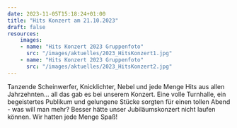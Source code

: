 ```yaml
---
date: 2023-11-05T15:18:24+01:00
title: "Hits Konzert am 21.10.2023"
draft: false
resources:
    images:
    - name: "Hits Konzert 2023 Gruppenfoto"
      src: "/images/aktuelles/2023_HitsKonzert1.jpg"
    - name: "Hits Konzert 2023 Gruppenfoto"
      src: "/images/aktuelles/2023_HitsKonzert2.jpg"
---
```


Tanzende Scheinwerfer, Knicklichter, Nebel und jede Menge Hits aus allen Jahrzehnten... all das gab es bei unserem Konzert. 
Eine volle Turnhalle, ein begeistertes Publikum und gelungene Stücke sorgten für einen tollen Abend - was will man mehr? Besser hätte unser Jubiläumskonzert nicht laufen können. Wir hatten jede Menge Spaß!